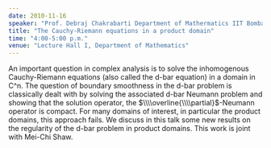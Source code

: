 ```yaml
---
date: 2010-11-16
speaker: "Prof. Debraj Chakrabarti Department of Mathermatics IIT Bombay"
title: "The Cauchy-Riemann equations in a product domain"
time: "4:00-5:00 p.m." 
venue: "Lecture Hall I, Department of Mathematics"
---
```

An important question in complex analysis is to solve the inhomogenous Cauchy-Riemann equations (also called the d-bar equation) in a domain in C^n. The question of boundary smoothness in the d-bar problem is classically dealt with by solving the associated d-bar Neumann problem and showing that the solution operator, the $\\\\overline{\\\\partial}$-Neumann operator is compact. For many domains of interest, in particular the product domains, this approach fails. We discuss in this talk some new results on the regularity of the d-bar problem in product domains. This work is joint with Mei-Chi Shaw.

